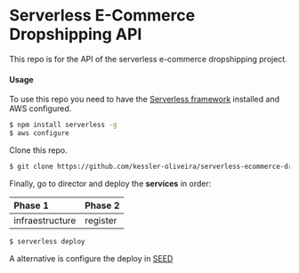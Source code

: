 # Serverless E-Commerce Dropshipping API

This repo is for the API of the serverless e-commerce dropshipping project.

#### Usage

To use this repo you need to have the [Serverless framework](https://serverless.com) installed and AWS configured.

``` bash
$ npm install serverless -g
$ aws configure
```

Clone this repo.

``` bash
$ git clone https://github.com/kessler-oliveira/serverless-ecommerce-dropshipping-api.git
```

Finally, go to director and deploy the **services** in order:

| Phase 1         | Phase 2  |
| :---            | :---     |
| infraestructure | register |

``` bash
$ serverless deploy
```

A alternative is configure the deploy in [SEED](https://seed.run/)
